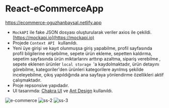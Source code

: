 # React-eCommerceApp
https://ecommerce-oguzhanbaysal.netlify.app



* ```MockAPI``` ile fake JSON dosyası oluşturularak veriler axios ile çekildi. [https://mockapi.io](https://mockapi.io)
* Projede ```Context API ``` kullanıldı.
* Yeni üye girişi ve kayıt olunmuşsa giriş yapabilme, profil sayfasında profil bilgilerine erişebilme, sepete ürün ekleme, sepetten kaldırma, sepetim sayfasında ürün miktarlarını arttırıp azaltma, sipariş verebilme , sepete eklenen ürünler ```local storage ```'a kaydolmaktadır, ürün detayını görebilme, kategoriler'den ürünleri kategorilere ayrılmış şekilde inceleyebilme, çıkış yapıldığında ana sayfaya yönlendirme özellikleri aktif çalışmaktadır. 
* Proje repsonsive yapıdadır. 
* UI tasarımda: [Chakra UI](https://chakra-ui.com/) ve [Ant Design](https://ant.design/) kullanıldı.

![e-commerce](/public/assets/readme-ss.png)
![ss-2](https://user-images.githubusercontent.com/92322334/170252640-d943212c-cecd-460b-84c4-44e5761df4e1.png)
![ss-3](https://user-images.githubusercontent.com/92322334/170252654-18ce9508-163f-40df-b0df-44348725e266.png)


